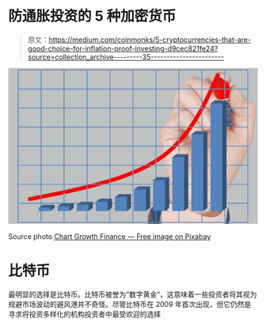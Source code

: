 # 防通胀投资的 5 种加密货币

> 原文：<https://medium.com/coinmonks/5-cryptocurrencies-that-are-good-choice-for-inflation-proof-investing-d9cec821fe24?source=collection_archive---------35----------------------->

![](img/44128092438717a969905df16182d9f7.png)

Source photo [Chart Growth Finance — Free image on Pixabay](https://pixabay.com/illustrations/chart-growth-finance-graph-1953616/)

# 比特币

最明显的选择是比特币。比特币被誉为“数字黄金”，这意味着一些投资者将其视为规避市场波动的避风港并不奇怪。尽管比特币在 2009 年首次出现，但它仍然是寻求将投资多样化的机构投资者中最受欢迎的选择